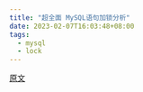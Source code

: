 ```yaml
---
title: "超全面 MySQL语句加锁分析"
date: 2023-02-07T16:03:48+08:00
tags:
  - mysql
  - lock
---
```


[原文](https://learnku.com/articles/40624)
